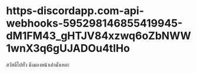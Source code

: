 # https-discordapp.com-api-webhooks-595298146855419945-dM1FM43_gHTJV84xzwq6oZbNWW1wnX3q6gUJADOu4tlHo
สวัสดีไปทั่ว มึงมองหน้าเค้ามั่งเหอะ
